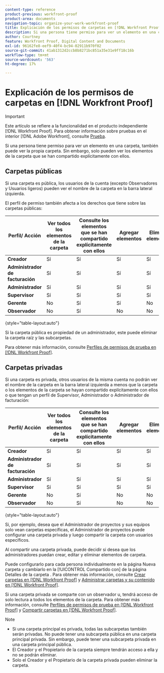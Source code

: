```yaml
---
content-type: reference
product-previous: workfront-proof
product-area: documents
navigation-topic: organize-your-work-workfront-proof
title: Explicación de los permisos de carpetas en [!DNL Workfront Proof]
description: Si una persona tiene permiso para ver un elemento en una carpeta, también puede ver la propia carpeta. Sin embargo, solo pueden ver los elementos de la carpeta que se han compartido explícitamente con ellos.
author: Courtney
feature: Workfront Proof, Digital Content and Documents
exl-id: 96162fe8-eef9-40f4-bc94-02911b970f02
source-git-commit: 41ab1312d2ccb8b8271bc851a35e31e9ff18c16b
workflow-type: tm+mt
source-wordcount: '563'
ht-degree: 17%

---
```


# Explicación de los permisos de carpetas en [!DNL Workfront Proof]

>[!IMPORTANT]
>
>Este artículo se refiere a la funcionalidad en el producto independiente [!DNL Workfront Proof]. Para obtener información sobre pruebas en el interior [!DNL Adobe Workfront], consulte [Prueba](../../../review-and-approve-work/proofing/proofing.md).

Si una persona tiene permiso para ver un elemento en una carpeta, también puede ver la propia carpeta. Sin embargo, solo pueden ver los elementos de la carpeta que se han compartido explícitamente con ellos.

## Carpetas públicas

Si una carpeta es pública, los usuarios de la cuenta (excepto Observadores y Usuarios ligeros) pueden ver el nombre de la carpeta en la barra lateral izquierda.

El perfil de permiso también afecta a los derechos que tiene sobre las carpetas públicas:

| **Perfil/ Acción** | **Ver todos los elementos de la carpeta** | **Consulte los elementos que se han compartido explícitamente con ellos** | **Agregar elementos** | **Eliminar elementos** | **Añadir subcarpetas** | **Eliminar subcarpetas** | **Editar detalles de carpeta** |
|---|---|---|---|---|---|---|---|
| **Creador** | Sí | Sí | Sí | Sí | Sí | Sí | Sí |
| **Administrador de facturación** | Sí | Sí | Sí | Sí | Sí | Sí | Sí |
| **Administrador** | Sí | Sí | Sí | Sí | Sí | Sí | Sí |
| **Supervisor** | Sí | Sí | Sí | Sí | Sí | Sí | Sí |
| **Gerente** | No | Sí | Sí | No | Sí | No | Sí |
| **Observador** | No | Sí | No | No | No | No | No |

{style=&quot;table-layout:auto&quot;}

Si la carpeta pública es propiedad de un administrador, este puede eliminar la carpeta raíz y las subcarpetas.

Para obtener más información, consulte [Perfiles de permisos de prueba en [!DNL Workfront Proof]](../../../workfront-proof/wp-acct-admin/account-settings/proof-perm-profiles-in-wp.md).

## Carpetas privadas

Si una carpeta es privada, otros usuarios de la misma cuenta no podrán ver el nombre de la carpeta en la barra lateral izquierda a menos que la carpeta o los elementos de la carpeta se hayan compartido explícitamente con ellos o que tengan un perfil de Supervisor, Administrador o Administrador de facturación:

| **Perfil/ Acción** | **Ver todos los elementos de la carpeta** | **Consulte los elementos que se han compartido explícitamente con ellos** | **Agregar elementos** | **Eliminar elementos** | **Añadir subcarpetas** | **Eliminar subcarpetas** | **Editar detalles de carpeta** |
|---|---|---|---|---|---|---|---|
| **Creador** | Sí | Sí | Sí | Sí | Sí | Sí | Sí |
| **Administrador de facturación** | Sí | Sí | Sí | Sí | Sí | Sí | Sí |
| **Administrador** | Sí | Sí | Sí | Sí | Sí | Sí | Sí |
| **Supervisor** | Sí | Sí | Sí | Sí | Sí | Sí | Sí |
| **Gerente** | No | Sí | No | No | No | No | No |
| **Observador** | No | Sí | No | No | No | No | No |

{style=&quot;table-layout:auto&quot;}

Si, por ejemplo, desea que el Administrador de proyectos y sus equipos solo vean carpetas específicas, el Administrador de proyectos puede configurar una carpeta privada y luego compartir la carpeta con usuarios específicos.

Al compartir una carpeta privada, puede decidir si desea que los administradores puedan crear, editar y eliminar elementos de carpeta.

Puede configurarlo para cada persona individualmente en la página Nueva carpeta y cambiarlo en la [!UICONTROL Compartido con] de la página Detalles de la carpeta . Para obtener más información, consulte [Crear carpetas en [!DNL Workfront Proof]](../../../workfront-proof/wp-work-proofsfiles/organize-your-work/create-folders.md) y [Administrar carpetas y su contenido en [!DNL Workfront Proof]](../../../workfront-proof/wp-work-proofsfiles/organize-your-work/manage-folders-and-contents.md).

Si una carpeta privada se comparte con un observador u, tendrá acceso de solo lectura a todos los elementos de la carpeta. Para obtener más información, consulte [Perfiles de permisos de prueba en [!DNL Workfront Proof]](../../../workfront-proof/wp-acct-admin/account-settings/proof-perm-profiles-in-wp.md) y [Compartir carpetas en [!DNL Workfront Proof]](../../../workfront-proof/wp-work-proofsfiles/organize-your-work/share-folders.md).

>[!NOTE]
>
>* Si una carpeta principal es privada, todas las subcarpetas también serán privadas. No puede tener una subcarpeta pública en una carpeta principal privada. Sin embargo, puede tener una subcarpeta privada en una carpeta principal pública.
>* El Creador y el Propietario de la carpeta siempre tendrán acceso a ella y no se podrán eliminar.
>* Solo el Creador y el Propietario de la carpeta privada pueden eliminar la carpeta.


